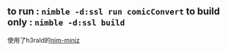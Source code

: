 to run : `nimble -d:ssl run comicConvert`
to build only : `nimble -d:ssl build`
---
使用了h3rald的[nim-miniz](https://github.com/h3rald/nim-miniz)